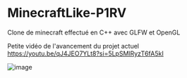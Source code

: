 # MinecraftLike-P1RV
Clone de minecraft effectué en C++ avec GLFW et OpenGL

Petite vidéo de l'avancement du projet actuel
https://youtu.be/qJ4JEO7YLt8?si=5LpSMlRyzT6fA5kI

![image](https://github.com/user-attachments/assets/5ef83e0a-e764-44dc-8d11-46742cb4bf6a)
